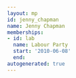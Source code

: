 ```yaml
---
layout: mp
id: jenny_chapman
name: Jenny Chapman
memberships:
- id: lab
  name: Labour Party
  start: '2010-06-08'
  end: 
autogenerated: true
---
```

